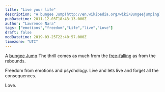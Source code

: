 ```yaml
---
title: "Live your life"
description: "A bungee Jump(http://en.wikipedia.org/wiki/Bungeejumping) The thrill comes as much from the free-falling(http://en.wikipedia.org/wiki/Free-fall \"Free-fall\"..."
pubDatetime: 2011-12-03T18:43:13.000Z
author: "Lawrence Nara"
tags: ["emotions","freedom","Life","live","Love"]
draft: false
modDatetime: 2019-03-25T22:40:57.000Z
timezone: "UTC"
---
```


A [bungee Jump](http://en.wikipedia.org/wiki/Bungee_jumping) The thrill comes as much from the [free-falling](http://en.wikipedia.org/wiki/Free-fall "Free-fall") as from the rebounds.

Freedom from emotions and psychology. Live and lets live and forget all the consequences.

Love.